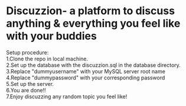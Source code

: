 # Discuzzion- a platform to discuss anything & everything you feel like with your buddies
Setup procedure:  
1.Clone the repo in local machine.  
2.Set up the database with the discuzzion.sql in the database directory.  
3.Replace "dummyusername" with your MySQL server root name  
4.Replace "dummypassword" with your corresponding password  
5.Set up the server.  
6.You are done!!  
7.Enjoy discuzzing any random topic you feel like!   

